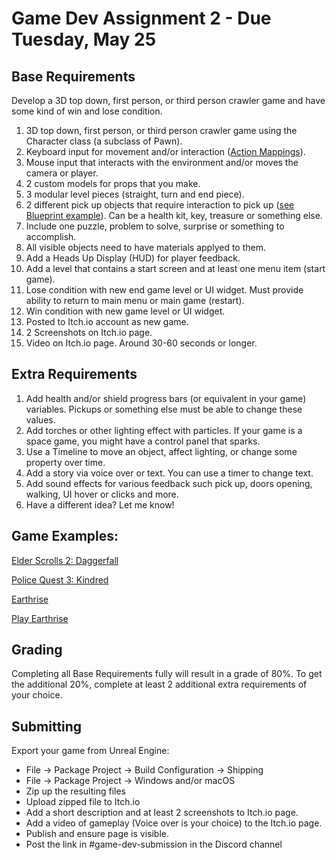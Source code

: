 # Game Dev Assignment 2 - Due Tuesday, May 25

## Base Requirements
Develop a 3D top down, first person, or third person crawler game and have some kind of win and lose condition.

1. 3D top down, first person, or third person crawler game using the Character class (a subclass of Pawn).
2. Keyboard input for movement and/or interaction ([Action Mappings](https://www.unrealengine.com/en-US/blog/input-action-and-axis-mappings-in-ue4)).
3. Mouse input that interacts with the environment and/or moves the camera or player.
4. 2 custom models for props that you make.
5. 3 modular level pieces (straight, turn and end piece).
6. 2 different pick up objects that require interaction to pick up ([see Blueprint example](https://blueprintue.com/blueprint/86idfukr/)). Can be a health kit, key, treasure or something else.
7. Include one puzzle, problem to solve, surprise or something to accomplish.
8. All visible objects need to have materials applyed to them.
9. Add a Heads Up Display (HUD) for player feedback.
10. Add a level that contains a start screen and at least one menu item (start game).
11. Lose condition with new end game level or UI widget. Must provide ability to return to main menu or main game (restart).
12. Win condition with new game level or UI widget.
13. Posted to Itch.io account as new game.
14. 2 Screenshots on Itch.io page.
15. Video on Itch.io page. Around 30-60 seconds or longer.

## Extra Requirements
1. Add health and/or shield progress bars (or equivalent in your game) variables. Pickups or something else must be able to change these values.
2. Add torches or other lighting effect with particles. If your game is a space game, you might have a control panel that sparks.
3. Use a Timeline to move an object, affect lighting, or change some property over time.
4. Add a story via voice over or text. You can use a timer to change text.
5. Add sound effects for various feedback such pick up, doors opening, walking, UI hover or clicks and more.
6. Have a different idea? Let me know!


## Game Examples:
[Elder Scrolls 2: Daggerfall](https://elderscrolls.bethesda.net/en/daggerfall)

[Police Quest 3: Kindred](https://en.wikipedia.org/wiki/Police_Quest_III:_The_Kindred)

[Earthrise](https://en.wikipedia.org/wiki/Earthrise_(1990_video_game))

[Play Earthrise](https://www.myabandonware.com/game/earthrise-vz)


## Grading
Completing all Base Requirements fully will result in a grade of 80%. To get the additional 20%, complete at least 2 additional extra requirements of your choice.



## Submitting
Export your game from Unreal Engine:

- File -> Package Project -> Build Configuration -> Shipping
- File -> Package Project -> Windows and/or macOS
- Zip up the resulting files
- Upload zipped file to Itch.io
- Add a short description and at least 2 screenshots to Itch.io page.
- Add a video of gameplay (Voice over is your choice) to the Itch.io page.
- Publish and ensure page is visible.
- Post the link in #game-dev-submission in the Discord channel


